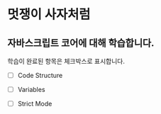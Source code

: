 # 멋쟁이 사자처럼

## 자바스크립트 코어에 대해 학습합니다.

학습이 완료된 항목은 체크박스로 표시합니다.

- [ ] Code Structure
- [ ] Variables
- [ ] Strict Mode



<!-- 링크 생성방법 : [JavaScript Core 브랜치](https://www.naver.com) -->